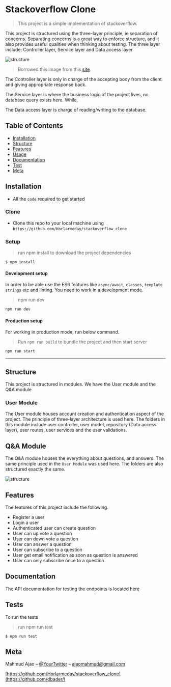 # Stackoverflow Clone
> This project is a simple implementation of stackoverflow.

This project is structured using the three-layer principle, ie separation of concerns.
Separating concerns is a great way to enforce structure, and it also provides useful qualities when thinking about testing.
The three layer include: Controller layer, Service layer and Data access layer

<img src="https://softwareontheroad.com/static/122dab3154cb7e417bbb210bbce7ca01/8299d/server_layers.jpg" alt="structure">

> Borrowed this image from this <a href="https://softwareontheroad.com">site</a>.

The Controller layer is only in charge of the accepting body from the client and giving appropriate response back.

The Service layer is where the business logic of the project lives, no database query exists here. While,

The Data access layer is charge of reading/writing to the database. 

## Table of Contents

- [Installation](#installation)
- [Structure](#structure)
- [Features](#features)
- [Usage](#usage)
- [Documentation](#documentation)
- [Test](#test)
- [Meta](#meta)


## Installation

- All the `code` required to get started

### Clone

- Clone this repo to your local machine using `https://github.com/Horlarmeday/stackoverflow_clone`

### Setup

> run npm install to download the project dependencies

```shell
$ npm install
```

#### Development setup

In order to be able use the ES6 features like `async/await`, `classes`, `template strings` etc and linting. You need to work in a development mode.
> npm run dev
```sh
npm run dev
```

#### Production setup

For working in production mode, run below command.
> Run `npm run build` to bundle the project and then start server
```sh
npm run start
```

---

## Structure

This project is structured in modules. We have the User module and the Q&A module

### User Module
The User module houses account creation and authentication aspect of the project. The principle of three-layer architecture is used here. The folders in this module include
user controller, user model, repository (Data access layer), user routes, user services and the user validations.

## Q&A Module
The Q&A module houses the everything about questions, and answers. The same principle used in the `User Module` was used here.
The folders are also structured exactly the same.

<img src="https://drive.google.com/file/d/1RMWiGPgSSIJ8hGTqi3iXkghxpnNWLJzX/view?usp=sharing" alt="structure"/>

## Features
The features of this project include the following.

- Register a user
- Login a user
- Authenticated user can create question
- User can up vote a question
- User can down vote a question
- User can answer a question 
- User can subscribe to a question
- User get email notification as soon as question is answered
- User can only subscribe once to a question


## Documentation
The API documentation for testing the endpoints is located <a href="">here</a>

## Tests
To run the tests

> run npm run test

```shell
$ npm run test
```

## Meta

Mahmud Ajao – [@YourTwitter](https://twitter.com/@MahmudAjao1) – ajaomahmud@gmail.com

[https://github.com/Horlarmeday/stackoverflow_clone](https://github.com/dbader/)
